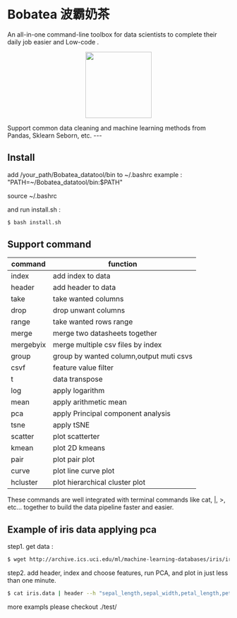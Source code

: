 
# Bobatea 波霸奶茶


An all-in-one command-line toolbox for data scientists to complete their daily job easier and Low-code .

<p align="center">
  <img src="https://i.imgur.com/ua98vQA.png" width="150" >
</p>
Support common data cleaning and machine learning methods from Pandas, Sklearn Seborn, etc.
---

## Install

add /your_path/Bobatea_datatool/bin to ~/.bashrc
example : "PATH=~/Bobatea_datatool/bin:$PATH"

source ~/.bashrc

and run install.sh : 

```bash
$ bash install.sh

```

## Support command

| **command** | **function**                            |
|-------------|-----------------------------------------|
| index       | add index to data                       | 
| header      | add header to data                      | 
| take        | take wanted columns                     |
| drop        | drop unwant columns                     |
| range       | take wanted rows range                  |
| merge       | merge two datasheets together           |
| mergebyix   | merge multiple csv files by index       |
| group       | group by  wanted column,output muti csvs|
| csvf        | feature value filter                    |
| t           | data transpose                          |
| log         | apply logarithm                         |
| mean        | apply arithmetic mean                   |
| pca         | apply Principal component analysis      |
| tsne        | apply tSNE                              |
| scatter     | plot scatterter                         |
| kmean       | plot 2D kmeans                          |
| pair        | plot pair plot                          |
| curve       | plot line curve plot                    |
| hcluster    | plot hierarchical cluster plot          |

These commands are well integrated with terminal commands like cat, |, >, etc... together to build the data pipeline faster and easier.

## Example of iris data applying pca

step1. get data :
```bash
$ wget http://archive.ics.uci.edu/ml/machine-learning-databases/iris/iris.data

```
step2. add header, index and choose features, run PCA, and plot in just less than one minute.
```bash
$ cat iris.data | header --h "sepal_length,sepal_width,petal_length,petal_width,species"  | drop species | pca | scatter 


```

more exampls please checkout ./test/
